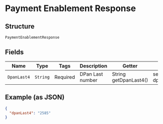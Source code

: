 
# Payment Enablement Response

## Structure

`PaymentEnablementResponse`

## Fields

| Name | Type | Tags | Description | Getter | Setter |
|  --- | --- | --- | --- | --- | --- |
| `DpanLast4` | `String` | Required | DPan Last number | String getDpanLast4() | setDpanLast4(String dpanLast4) |

## Example (as JSON)

```json
{
  "dpanLast4": "2585"
}
```


